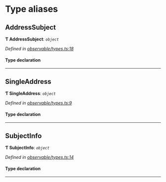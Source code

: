 

# Type aliases

<a id="addresssubject"></a>

##  AddressSubject

**Ƭ AddressSubject**: *`object`*

*Defined in [observable/types.ts:18](https://github.com/polkadot-js/ui/blob/cd5e62f/packages/ui-keyring/src/observable/types.ts#L18)*

#### Type declaration

___
<a id="singleaddress"></a>

##  SingleAddress

**Ƭ SingleAddress**: *`object`*

*Defined in [observable/types.ts:9](https://github.com/polkadot-js/ui/blob/cd5e62f/packages/ui-keyring/src/observable/types.ts#L9)*

#### Type declaration

___
<a id="subjectinfo"></a>

##  SubjectInfo

**Ƭ SubjectInfo**: *`object`*

*Defined in [observable/types.ts:14](https://github.com/polkadot-js/ui/blob/cd5e62f/packages/ui-keyring/src/observable/types.ts#L14)*

#### Type declaration

[index: `string`]: [SingleAddress](_observable_types_.md#singleaddress)

___


